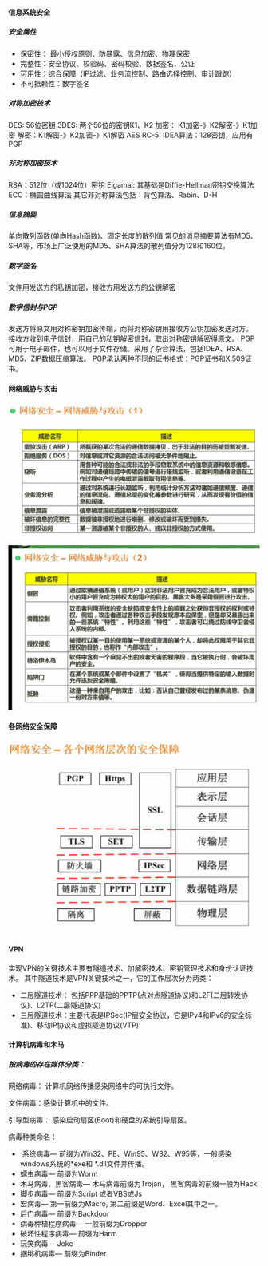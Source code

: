 #### 信息系统安全

##### 安全属性

- 保密性： 最小授权原则、防暴露、信息加密、物理保密
- 完整性：安全协议、校验码、密码校验、数据签名、公证
- 可用性：综合保障（IP过滤、业务流控制、路由选择控制、审计跟踪）
- 不可抵赖性：数字签名


##### 对称加密技术

DES:   56位密钥
3DES: 两个56位的密钥K1、K2
加密： K1加密-》K2解密-》K1加密
解密：K1解密-》K2加密-》K1解密
AES
RC-5:
IDEA算法：128密钥，应用有PGP

##### 非对称加密技术

RSA：512位（或1024位）密钥
Elgamal: 其基础是Diffie-Hellman密钥交换算法
ECC：椭圆曲线算法
其它非对称算法包括：背包算法、Rabin、D-H

##### 信息摘要

单向散列函数(单向Hash函数)、固定长度的散列值
常见的消息摘要算法有MD5、SHA等，市场上广泛使用的MD5、SHA算法的散列值分为128和160位。

##### 数字签名

文件用发送方的私钥加密，接收方用发送方的公钥解密



##### 数字信封与PGP

发送方将原文用对称密钥加密传输，而将对称密钥用接收方公钥加密发送对方。
接收方收到电子信封，用自己的私钥解密信封，取出对称密钥解密得原文。
PGP可用于电子邮件，也可以用于文件存储。采用了杂合算法，包括IDEA、RSA、MD5、ZIP数据压缩算法。
PGP承认两种不同的证书格式：PGP证书和X.509证书。

#### 网络威胁与攻击
![九章 网络安全-网络威胁与攻击(1](https://github.com/martin6699s/software-examination-doc/blob/master/image/%E7%AC%AC%E4%B9%9D%E7%AB%A0%20%E7%BD%91%E7%BB%9C%E5%AE%89%E5%85%A8-%E7%BD%91%E7%BB%9C%E5%A8%81%E8%83%81%E4%B8%8E%E6%94%BB%E5%87%BB(1).png)
![九章 网络安全-网络威胁与攻击(2](https://github.com/martin6699s/software-examination-doc/blob/master/image/%E7%AC%AC%E4%B9%9D%E7%AB%A0%20%E7%BD%91%E7%BB%9C%E5%AE%89%E5%85%A8-%E7%BD%91%E7%BB%9C%E5%A8%81%E8%83%81%E4%B8%8E%E6%94%BB%E5%87%BB(2).png)

#### 各网络安全保障
![九章 各个网络层次的安全保](https://github.com/martin6699s/software-examination-doc/blob/master/image/%E7%AC%AC%E4%B9%9D%E7%AB%A0%20%E5%90%84%E4%B8%AA%E7%BD%91%E7%BB%9C%E5%B1%82%E6%AC%A1%E7%9A%84%E5%AE%89%E5%85%A8%E4%BF%9D%E9%9A%9C.png)

#### VPN
实现VPN的关键技术主要有隧道技术、加解密技术、密钥管理技术和身份认证技术。
其中隧道技术是VPN关键技术之一，它的工作层次分为两类：

- 二层隧道技术： 包括PPP基础的PPTP(点对点隧道协议)和L2F(二层转发协议)、L2TP(二层隧道协议)
- 三层隧道技术：主要代表是IPSec(IP层安全协议，它是IPv4和IPv6的安全标准)、移动IP协议和虚拟隧道协议(VTP)

#### 计算机病毒和木马

##### 按病毒的存在媒体分类：

网络病毒： 计算机网络传播感染网络中的可执行文件。

文件病毒：感染计算机中的文件。

引导型病毒： 感染启动扇区(Boot)和硬盘的系统引导扇区。

病毒种类命名：

- ​    系统病毒— 前缀为Win32、PE、Win95、W32、W95等，一般感染windows系统的*exe和 *.dll文件并传播。
- 蠕虫病毒— 前缀为Worm
- 木马病毒、黑客病毒— 木马病毒前缀为Trojan， 黑客病毒的前缀一般为Hack
- 脚步病毒— 前缀为Script 或者VBS或Js
- 宏病毒— 第一前缀为Macro, 第二前缀是Word、Excel其中之一。
- 后门病毒— 前缀为Backdoor
- 病毒种植程序病毒— 一般前缀为Dropper
- 破坏性程序病毒— 前缀为Harm
- 玩笑病毒— Joke
- 捆绑机病毒— 前缀为Binder
